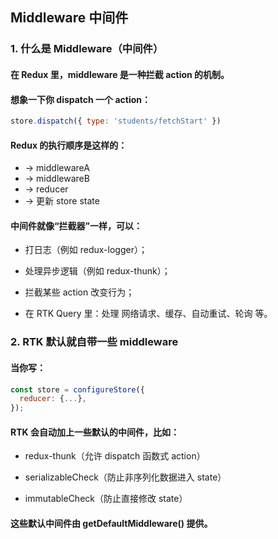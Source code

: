 ## Middleware 中间件

### 1. 什么是 Middleware（中间件）

#### 在 Redux 里，middleware 是一种拦截 action 的机制。
#### 想象一下你 dispatch 一个 action：
```javascript
store.dispatch({ type: 'students/fetchStart' })
```

#### Redux 的执行顺序是这样的：
- → middlewareA
- → middlewareB
- → reducer
- → 更新 store state


#### 中间件就像“拦截器”一样，可以：

- 打日志（例如 redux-logger）；

- 处理异步逻辑（例如 redux-thunk）；

- 拦截某些 action 改变行为；

- 在 RTK Query 里：处理 网络请求、缓存、自动重试、轮询 等。

### 2. RTK 默认就自带一些 middleware

#### 当你写：
```js
const store = configureStore({
  reducer: {...},
});
```

#### RTK 会自动加上一些默认的中间件，比如：

- redux-thunk（允许 dispatch 函数式 action）

- serializableCheck（防止非序列化数据进入 state）
- immutableCheck（防止直接修改 state）

#### 这些默认中间件由 getDefaultMiddleware() 提供。
